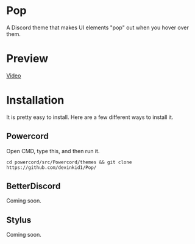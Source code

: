 # Pop

A Discord theme that makes UI elements "pop" out when you hover over them.

# Preview

[Video](https://i.imgur.com/1fvOejU.mp4)

# Installation

It is pretty easy to install. Here are a few different ways to install it.

## Powercord

Open CMD, type this, and then run it.
```
cd powercord/src/Powercord/themes && git clone https://github.com/devinkid1/Pop/
```

## BetterDiscord

Coming soon.

## Stylus

Coming soon.
